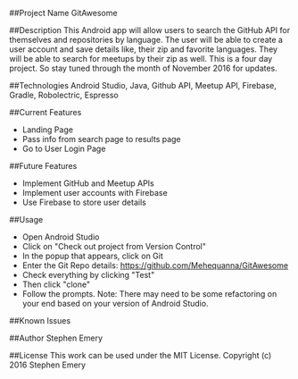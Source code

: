##Project Name
GitAwesome

##Description
This Android app will allow users to search the GitHub API for themselves and repositories by language. The user will be able to create a user account and save details like, their zip and favorite languages. They will be able to search for meetups by their zip as well. This is a four day project. So stay tuned through the month of November 2016 for updates.

##Technologies
Android Studio, Java, Github API, Meetup API, Firebase, Gradle, Robolectric, Espresso

##Current Features
* Landing Page
* Pass info from search page to results page
* Go to User Login Page

##Future Features
* Implement GitHub and Meetup APIs
* Implement user accounts with Firebase
* Use Firebase to store user details

##Usage
* Open Android Studio
* Click on "Check out project from Version Control"
* In the popup that appears, click on Git
* Enter the Git Repo details: https://github.com/Mehequanna/GitAwesome
* Check everything by clicking "Test"
* Then click "clone"
* Follow the prompts. Note: There may need to be some refactoring on your end based on your version of Android Studio.

##Known Issues

##Author
Stephen Emery

##License
This work can be used under the MIT License.
Copyright (c) 2016 Stephen Emery